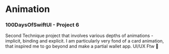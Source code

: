 # Animation

### 100DaysOfSwiftUI - Project 6

Second Technique project that involves various depths of animations - implicit, binding and explicit. I am particularly very fond of a card animation, that inspired me to go beyond and make a partial wallet app. UI/UX Ftw 🧼